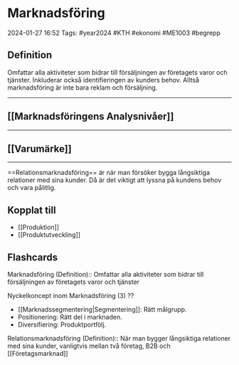 # Marknadsföring

2024-01-27 16:52
Tags: #year2024 #KTH #ekonomi #ME1003 #begrepp

## Definition

Omfattar alla aktiviteter som bidrar till försäljningen av företagets varor och tjänster. Inkluderar också identifieringen av kunders behov. Alltså marknadsföring är inte bara reklam och försäljning.

---

## [[Marknadsföringens Analysnivåer]]

---

## [[Varumärke]]

---
==Relationsmarknadsföring== är när man försöker bygga långsiktiga relationer med sina kunder. Då är det viktigt att lyssna på kundens behov och vara pålitlig.

## Kopplat till

- [[Produktion]]
- [[Produktutveckling]]

## Flashcards

Marknadsföring (Definition):: Omfattar alla aktiviteter som bidrar till försäljningen av företagets varor och tjänster
<!--SR:!2024-02-10,2,230!2024-02-20,17,290-->

Nyckelkoncept inom Marknadsföring (3)
??
- [[Marknadssegmentering|Segmentering]]: Rätt målgrupp.
- Positionering: Rätt del i marknaden.
- Diversifiering: Produktportfölj.
<!--SR:!2024-02-11,2,192!2024-02-18,12,272-->

Relationsmarknadsföring (Definition):: När man bygger långsiktiga relationer med sina kunder, vanligtvis mellan två företag, B2B och [[Företagsmarknad]]
<!--SR:!2024-02-27,18,304!2024-02-22,14,294-->
